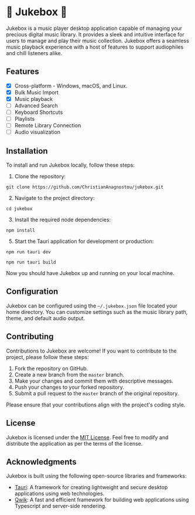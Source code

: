 # 🎵 Jukebox 🎵

Jukebox is a music player desktop application capable of managing your precious digital music library. It provides a sleek and intuitive interface for users to manage and play their music collection. Jukebox offers a seamless music playback experience with a host of features to support audiophiles and chill listeners alike.

## Features

- [x] Cross-platform - Windows, macOS, and Linux.
- [x] Bulk Music Import
- [x] Music playback
- [ ] Advanced Search
- [ ] Keyboard Shortcuts
- [ ] Playlists
- [ ] Remote Library Connection
- [ ] Audio visualization

## Installation

To install and run Jukebox locally, follow these steps:

1. Clone the repository:
```
git clone https://github.com/ChristianAnagnostou/jukebox.git
```

2. Navigate to the project directory:

```
cd jukebox
```

3. Install the required node dependencies:
```
npm install
```

5. Start the Tauri application for development or production:
```
npm run tauri dev
```
```
npm run tauri build
```

Now you should have Jukebox up and running on your local machine.

## Configuration

Jukebox can be configured using the `~/.jukebox.json` file located your home directory. You can customize settings such as the music library path, theme, and default audio output.

## Contributing

Contributions to Jukebox are welcome! If you want to contribute to the project, please follow these steps:

1. Fork the repository on GitHub.
2. Create a new branch from the `master` branch.
3. Make your changes and commit them with descriptive messages.
4. Push your changes to your forked repository.
5. Submit a pull request to the `master` branch of the original repository.

Please ensure that your contributions align with the project's coding style.

## License

Jukebox is licensed under the [MIT License](LICENSE). Feel free to modify and distribute the application as per the terms of the license.

## Acknowledgments

Jukebox is built using the following open-source libraries and frameworks:

- [Tauri](https://tauri.app/): A framework for creating lightweight and secure desktop applications using web technologies.
- [Qwik](https://qwik.dev/): A fast and efficient framework for building web applications using Typescript and server-side rendering.
